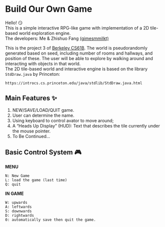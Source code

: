 # Build Our Own Game
Hello!  :smirk:  
This is a simple interactive RPG-like game with implementation of a 2D tile-based world exploration engine.   
The developers: Me & Zhishuo Fang [(gimesmmilkt)](https://github.com/gimesmmilkt)
    
This is the project 3 of [Berkeley CS61B](https://sp21.datastructur.es/materials/proj/proj3/proj3). The world is pseudorandomly generated based on seed, including number of rooms and hallways, and position of these. The user will be able to explore by walking around and interacting with objects in that world.       
The 2D tile-based world and interactive engine is based on the library `StdDraw.java` by Princeton:   
```
https://introcs.cs.princeton.edu/java/stdlib/StdDraw.java.html
```
##  Main Features :sparkles:
1. NEW/SAVE/LOAD/QUIT game. 
2. User can determine the name.  
3. Using keyboard to control avator to move around;    
4. A “Heads Up Display” (HUD): Text that describes the tile currently under the mouse pointer.    
5. To Be Continued...    

##  Basic Control System :video_game:   
**MENU**
```
N: New Game    
L: load the game (last time)
Q: quit
```
**IN GAME**
```
W: upwards    
A: leftwards    
S: downwards    
D: rightwards   
0: automatically save then quit the game.    
```


